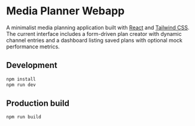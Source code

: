 # Media Planner Webapp

A minimalist media planning application built with [React](https://react.dev/) and [Tailwind CSS](https://tailwindcss.com/).
The current interface includes a form-driven plan creator with dynamic channel entries and a dashboard listing saved plans with optional mock performance metrics.

## Development

```bash
npm install
npm run dev
```

## Production build

```bash
npm run build
```
